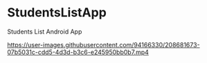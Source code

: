 # StudentsListApp
Students List Android App



https://user-images.githubusercontent.com/94166330/208681673-07b5031c-cdd5-4d3d-b3c6-e245950bb0b7.mp4

